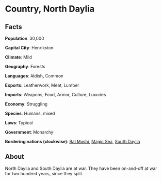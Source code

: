 # Country, North Daylia
## Facts
**Population**: 30,000

**Capital City**: Henrikston

**Climate**: Mild

**Geography**: Forests

**Languages**: Aldish, Common

**Exports**: Leatherwork, Meat, Lumber

**Imports**: Weapons, Food, Armor, Culture, Luxuries

**Economy**: Struggling

**Species**: Humans, mixed

**Laws**: Typical

**Government**: Monarchy

**Bordering nations (clockwise)**: [Bal Moshi](bal_moshi.md), [Magic Sea](magic_sea.md), [South Daylia](south_daylia.md)

## About
North Daylia and South Daylia are at war. They have been on-and-off at war for two hundred years, since they split.
